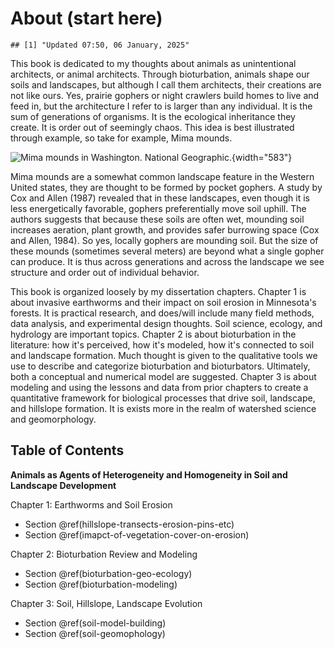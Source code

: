 # About (start here)




```
## [1] "Updated 07:50, 06 January, 2025"
```

This book is dedicated to my thoughts about animals as unintentional architects, or animal architects. Through bioturbation, animals shape our soils and landscapes, but although I call them architects, their creations are not like ours. Yes, prairie gophers or night crawlers build homes to live and feed in, but the architecture I refer to is larger than any individual. It is the sum of generations of organisms. It is the ecological inheritance they create. It is order out of seemingly chaos. This idea is best illustrated through example, so take for example, Mima mounds.

![Mima mounds in Washington. National Geographic.](images/clipboard-4281517013.png){width="583"}

Mima mounds are a somewhat common landscape feature in the Western United states, they are thought to be formed by pocket gophers. A study by Cox and Allen (1987) revealed that in these landscapes, even though it is less energetically favorable, gophers preferentially move soil uphill. The authors suggests that because these soils are often wet, mounding soil increases aeration, plant growth, and provides safer burrowing space (Cox and Allen, 1984). So yes, locally gophers are mounding soil. But the size of these mounds (sometimes several meters) are beyond what a single gopher can produce. It is thus across generations and across the landscape we see structure and order out of individual behavior.

This book is organized loosely by my dissertation chapters. Chapter 1 is about invasive earthworms and their impact on soil erosion in Minnesota's forests. It is practical research, and does/will include many field methods, data analysis, and experimental design thoughts. Soil science, ecology, and hydrology are important topics. Chapter 2 is about bioturbation in the literature: how it's perceived, how it's modeled, how it's connected to soil and landscape formation. Much thought is given to the qualitative tools we use to describe and categorize bioturbation and bioturbators. Ultimately, both a conceptual and numerical model are suggested. Chapter 3 is about modeling and using the lessons and data from prior chapters to create a quantitative framework for biological processes that drive soil, landscape, and hillslope formation. It is exists more in the realm of watershed science and geomorphology.

## Table of Contents

**Animals as Agents of Heterogeneity and Homogeneity in Soil and Landscape Development**

Chapter 1: Earthworms and Soil Erosion

-   Section \@ref(hillslope-transects-erosion-pins-etc)
-   Section \@ref(imapct-of-vegetation-cover-on-erosion)

Chapter 2: Bioturbation Review and Modeling

-   Section \@ref(bioturbation-geo-ecology)
-   Section \@ref(bioturbation-modeling)

Chapter 3: Soil, Hillslope, Landscape Evolution

-   Section \@ref(soil-model-building)
-   Section \@ref(soil-geomophology)
